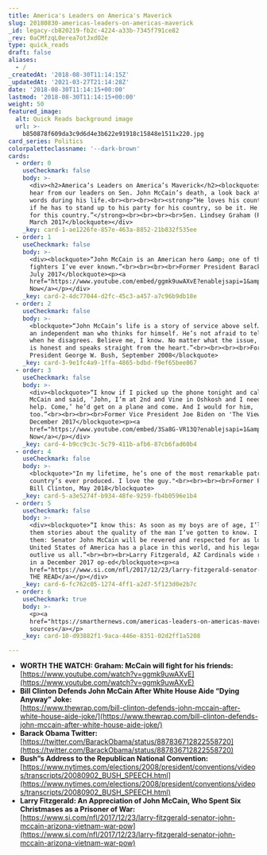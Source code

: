 ```yaml
---
title: America's Leaders on America's Maverick
slug: 20180830-americas-leaders-on-americas-maverick
_id: legacy-cb820219-fb2c-4224-a33b-7345f791ce82
_rev: 0aCMfzqL0erea7otJxdO2e
type: quick_reads
draft: false
aliases:
  - /
_createdAt: '2018-08-30T11:14:15Z'
_updatedAt: '2021-03-27T21:14:28Z'
date: '2018-08-30T11:14:15+00:00'
lastmod: '2018-08-30T11:14:15+00:00'
weight: 50
featured_image:
  alt: Quick Reads background image
  url: >-
    b850878f609da3c9d6d4e3b622e91918c15848e1511x220.jpg
card_series: Politics
colorpaletteclassname: '--dark-brown'
cards:
  - order: 0
    useCheckmark: false
    body: >-
      <div><h2>America’s Leaders on America’s Maverick</h2><blockquote>As we
      hear from our leaders on Sen. John McCain’s death, a look back at their
      words during his life.<br><br><br><br><strong>“He loves his country. And
      if he has to stand up to his party for his country, so be it. He would die
      for this country.”</strong><br><br><br><br>Sen. Lindsey Graham (R-SC),
      March 2017</blockquote></div>
    _key: card-1-ae1226fe-857e-463a-8852-21b832f535ee
  - order: 1
    useCheckmark: false
    body: >-
      <div><blockquote>“John McCain is an American hero &amp; one of the bravest
      fighters I’ve ever known.”<br><br><br><br>Former President Barack Obama,
      July 2017</blockquote><p><a
      href="https://www.youtube.com/embed/ggmk9uwAXvE?enablejsapi=1&amp;autoplay=1&amp;rel=0">Watch
      Now</a></p></div>
    _key: card-2-4dc77044-d2fc-45c3-a457-a7c96b9db18e
  - order: 2
    useCheckmark: false
    body: >-
      <blockquote>“John McCain’s life is a story of service above self…. John is
      an independent man who thinks for himself. He’s not afraid to tell you
      when he disagrees. Believe me, I know. No matter what the issue, this man
      is honest and speaks straight from the heart.”<br><br><br><br>Former
      President George W. Bush, September 2008</blockquote>
    _key: card-3-9e1fc4a9-1ffa-4865-bdbd-f9ef65bee067
  - order: 3
    useCheckmark: false
    body: >-
      <div><blockquote>“I know if I picked up the phone tonight and called John
      McCain and said, ‘John, I’m at 2nd and Vine in Oshkosh and I need your
      help. Come,’ he’d get on a plane and come. And I would for him,
      too.”<br><br><br><br>Former Vice President Joe Biden on 'The View,'
      December 2017</blockquote><p><a
      href="https://www.youtube.com/embed/3Sa8G-VR13Q?enablejsapi=1&amp;autoplay=1&amp;rel=0">Watch
      Now</a></p></div>
    _key: card-4-b9cc9c3c-5c79-411b-afb6-87cb6fad60b4
  - order: 4
    useCheckmark: false
    body: >-
      <blockquote>"In my lifetime, he’s one of the most remarkable patriots our
      country’s ever produced. I love the guy."<br><br><br><br>Former President
      Bill Clinton, May 2018</blockquote>
    _key: card-5-a3e5274f-b934-48fe-9259-fb4b0596e1b4
  - order: 5
    useCheckmark: false
    body: >-
      <div><blockquote>“I know this: As soon as my boys are of age, I’ll tell
      them stories about the quality of the man I’ve gotten to know. I’ll tell
      them: Senator John McCain will be revered and respected for as long as the
      United States of America has a place in this world, and his legacy will
      outlive us all.”<br><br><br>Larry Fitzgerald, AZ Cardinals wide receiver,
      in a December 2017 op-ed</blockquote><p><a
      href="https://www.si.com/nfl/2017/12/23/larry-fitzgerald-senator-john-mccain-arizona-vietnam-war-pow">WORTH
      THE READ</a></p></div>
    _key: card-6-fc762c05-1274-4ff1-a2d7-5f123d0e2b7c
  - order: 6
    useCheckmark: true
    body: >-
      <p><a
      href="https://smarthernews.com/americas-leaders-on-americas-maverick/">view
      sources</a></p>
    _key: card-10-d93882f1-9aca-446e-8351-02d2ff1a5208

---
```

* **WORTH THE WATCH: Graham: McCain will fight for his friends:** [https://www.youtube.com/watch?v=ggmk9uwAXvE](https://www.youtube.com/watch?v=ggmk9uwAXvE)
* **Bill Clinton Defends John McCain After White House Aide “Dying Anyway” Joke:**  
[https://www.thewrap.com/bill-clinton-defends-john-mccain-after-white-house-aide-joke/](https://www.thewrap.com/bill-clinton-defends-john-mccain-after-white-house-aide-joke/)
* **Barack Obama Twitter:**  
[https://twitter.com/BarackObama/status/887836712822558720](https://twitter.com/BarackObama/status/887836712822558720)
* **Bush”s Address to the Republican National Convention:** [https://www.nytimes.com/elections/2008/president/conventions/videos/transcripts/20080902_BUSH_SPEECH.html](https://www.nytimes.com/elections/2008/president/conventions/videos/transcripts/20080902_BUSH_SPEECH.html)
* **Larry Fitzgerald: An Appreciation of John McCain, Who Spent Six Christmases as a Prisoner of War:**  
[https://www.si.com/nfl/2017/12/23/larry-fitzgerald-senator-john-mccain-arizona-vietnam-war-pow](https://www.si.com/nfl/2017/12/23/larry-fitzgerald-senator-john-mccain-arizona-vietnam-war-pow)